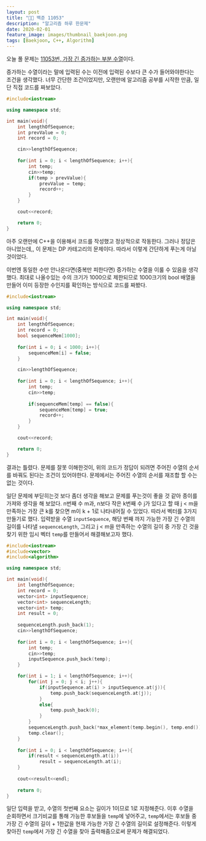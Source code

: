 ```yaml
---
layout: post
title: "🧑‍💻 백준 11053"
description: "알고리즘 하루 한문제"
date: 2020-02-01
feature_image: images/thumbnail_baekjoon.png
tags: [Baekjoon, C++, Algorithm]
---
```


오늘 풀 문제는 [11053번, 가장 긴 증가하는 부분 수열](https://www.acmicpc.net/problem/11053)이다. 

증가하는 수열이라는 말에 입력된 수는 이전에 입력된 수보다 큰 수가 들어와야한다는 조건을 생각했다. 너무 간단한 조건이었지만, 오랜만에 알고리즘 공부를 시작한 만큼, 일단 직접 코드를 짜보았다. 
```cpp
#include<iostream>

using namespace std;

int main(void){
    int lengthOfSequence;
    int prevValue = 0;
    int record = 0;

    cin>>lengthOfSequence;
    
    for(int i = 0; i < lengthOfSequence; i++){
        int temp;
        cin>>temp;
        if(temp > prevValue){
            prevValue = temp;
            record++;
        }
    }

    cout<<record;

    return 0;
}
```
아주 오랜만에 C++을 이용해서 코드를 작성했고 정상적으로 작동한다. 그러나 정답은 아니었는데,, 이 문제는 DP 카테고리의 문제이다. 따라서 이렇게 간단하게 푸는게 아닐것이었다.

이번엔 동일한 수만 안나온다면(중복만 피한다면) 증가하는 수열을 이룰 수 있음을 생각했다. 최대로 나올수있는 수의 크기가 1000으로 제한되므로 1000크기의 bool 배열을 만들어 이미 등장한 수인지를 확인하는 방식으로 코드를 짜봤다. 

```cpp
#include<iostream>

using namespace std;

int main(void){
    int lengthOfSequence;
    int record = 0;
    bool sequenceMem[1000];
    
    for(int i = 0; i < 1000; i++){
        sequenceMem[i] = false;
    }

    cin>>lengthOfSequence;
    
    for(int i = 0; i < lengthOfSequence; i++){
        int temp;
        cin>>temp;
        
        if(sequenceMem[temp] == false){
            sequenceMem[temp] = true;
            record++;
        }
    }

    cout<<record;

    return 0;
}

```
결과는 틀렸다. 문제를 잘못 이해한것이, 위의 코드가 정답이 되려면 주어진 수열의 순서를 바꿔도 된다는 조건이 있어야한다. 문제에서는 주어진 수열의 순서를 재조합 할 수는 없는 것이다. 

일단 문제에 부딛히는것 보다 좀더 생각을 해보고 문제를 푸는것이 좋을 것 같아 종이를 가져와 생각을 해 보았다. 
n번째 수 m과, n보다 작은 k번째 수 j가 있다고 할 때 j < m을 만족하는 가장 큰 k를 찾으면 m이 k + 1로 나타내어질 수 있었다. 
따라서 벡터를 3가지 만들기로 했다. 입력받을 수열 `inputSequence`, 해당 번째 까지 가능한 가장 긴 수열의 길이를 나타낼 `sequenceLength`, 그리고 j < m을 만족하는 수열의 길이 중 가장 긴 것을 찾기 위한 임시 벡터 `temp`를 만들어서 해결해보고자 했다. 

```cpp
#include<iostream>
#include<vector>
#include<algorithm>

using namespace std;

int main(void){
    int lengthOfSequence;
    int record = 0;
    vector<int> inputSequence;
    vector<int> sequenceLength;
    vector<int> temp;
    int result = 0;
    
    sequenceLength.push_back(1);
    cin>>lengthOfSequence;
    
    for(int i = 0; i < lengthOfSequence; i++){
        int temp;
        cin>>temp;
        inputSequence.push_back(temp);
    }

    for(int i = 1; i < lengthOfSequence; i++){
        for(int j = 0; j < i; j++){
            if(inputSequence.at(i) > inputSequence.at(j)){
                temp.push_back(sequenceLength.at(j));
            }
            else{
                temp.push_back(0);
            }
        }
        sequenceLength.push_back(*max_element(temp.begin(), temp.end()) + 1);
        temp.clear();
    }
    
    for(int i = 0; i < lengthOfSequence; i++){
        if(result < sequenceLength.at(i))
            result = sequenceLength.at(i);
    }
    
    cout<<result<<endl;
    
    return 0;
}
```
일단 입력을 받고, 수열의 첫번째 요소는 길이가 1이므로 1로 지정해준다. 이후 수열을 순회하면서 크기비교를 통해 가능한 후보들을 `temp`에 넣어주고, `temp`에서는 후보들 중 가장 긴 수열의 길이 + 1한값을 현재 가능한 가장 긴 수열의 길이로 설정해준다. 이렇게 찾아진 `temp`에서 가장 긴 수열을 찾아 출력해줌으로써 문제가 해결되었다.

